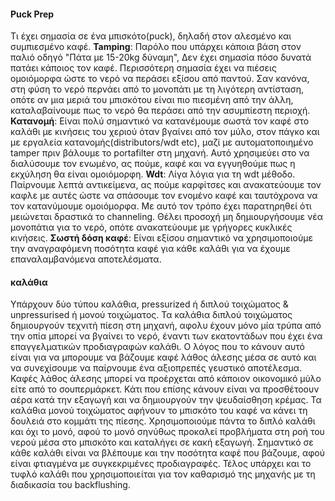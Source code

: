 #### Puck Prep
Τι έχει σημασία σε ένα μπισκότο(puck), δηλαδή στον αλεσμένο και συμπιεσμένο καφέ.
**Tamping**: Παρόλο που υπάρχει κάποια βάση στον παλιό οδηγό "Πάτα με 15-20kg δύναμη", Δεν έχει σημασία πόσο δυνατά πατάει κάποιος τον καφέ. Περισσότερη σημασία έχει να πιέσεις ομοιόμορφα ώστε το νερό να περάσει εξίσου από παντού. Σαν κανόνα, στη φύση το νερό περνάει από το μονοπάτι με τη λιγότερη αντίσταση, οπότε αν μια μεριά του μπισκότου είναι πιο πιεσμένη από την άλλη, καταλαβαίνουμε πως το νερό θα περάσει από την ασυμπίεστη περιοχή.
**Κατανομή**: Είναι πολύ σημαντικό να κατανέμουμε σωστά τον καφέ στο καλάθι με κινήσεις του χεριού όταν βγαίνει από τον μύλο, στον πάγκο και με εργαλεία κατανομής(distributors/wdt etc), μαζί με αυτοματοποιημένο tamper πριν βάλουμε το portafilter στη μηχανή. Αυτό χρησιμεύει στο να διαλύσουμε τον ενωμένο, ας πούμε, καφέ και να εγγυηθούμε πως η εκχύληση θα είναι ομοιόμορφη.
**Wdt**: Λίγα λόγια για τη wdt μέθοδο. Παίρνουμε λεπτά αντικείμενα, ας πούμε καρφίτσες και ανακατεύουμε τον καφλε με αυτές ώστε να σπάσουμε τον ενομένο καφέ και ταυτόχρονα να τον κατανύμουμε ομοιόμορφα. Με αυτό τον τρόπο έχει παρατηρηθεί ότι μειώνεται δραστικά το channeling. Θέλει προσοχή μη δημιουργήσουμε νέα μονοπάτια για το νερό, οπότε ανακατεύουμε με γρήγορες κυκλικές κινήσεις.
**Σωστή δόση καφέ**: Είναι εξίσου σημαντικό να χρησιμοποιούμε την αναγραφόμενη ποσότητα καφέ για κάθε καλάθι για να έχουμε επαναλαμβανόμενα αποτελέσματα.


#### καλάθια
Υπάρχουν δύο τύπου καλάθια, pressurized ή διπλού τοιχώματος & unpressurised ή μονού τοιχώματος.
Τα καλάθια διπλού τοιχώματος δημιουργούν τεχνιτή πίεση στη μηχανή, αφολυ έχουν μόνο μία τρύπα από την οπία μπορεί να βγαίνει το νερό, έναντι των εκατοντάδων που έχει ένα επαγγελματικών προδιαγραφών καλάθι. Ο λόγος που το κάνουν αυτό είναι για να μπορουμε να βάζουμε καφέ λάθος άλεσης μέσα σε αυτό και να συνεχίσουμε να παίρνουμε ένα αξιοπρεπές γευστικό αποτέλεσμα. Καφές λάθος άλεσης μπορεί να προέρχεται από κάποιον οικονομικό μύλο είτε από το σουπερμάρκετ. Κάτι που επίσης κάνουν είναι να προσθέτοουν αέρα κατά την εξαγωγή και να δημιουργούν την ψευδαίσθηση κρέμας.
Τα καλάθια μονού τοιχώματος αφήνουν το μπισκότο του καφέ να κάνει τη δουλειά στο κομμάτι της πίεσης. Χρησιμοποιούμε πάντα το διπλό καλάθι και όχι το μονό, αφού το μονό σηνύθως προκαλεί προβλήματα στη ροή του νερού μέσα στο μπισκότο και καταλήγει σε κακή εξαγωγή.
Σημαντικό σε κάθε καλάθι είναι να βλέπουμε και την ποσότητα καφέ που βάζουμε, αφού είναι φτιαγμένα με συγκεκριμένες προδιαγραφές.
Τέλος υπάρχει και το τυφλό καλάθι που χρησιμοποιείται για τον καθαρισμό της μηχανής με τη διαδικασία του backflushing.

